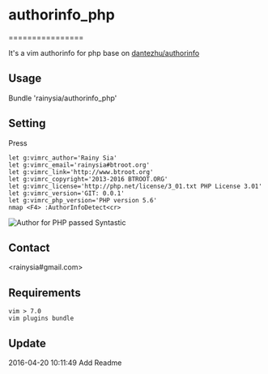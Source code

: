 # authorinfo_php
================

It's a vim authorinfo for php base on [dantezhu/authorinfo](https://github.com/dantezhu/authorinfo)

Usage
------------------------------
Bundle 'rainysia/authorinfo_php'

Setting
------------------------------
Press <F4>
```
let g:vimrc_author='Rainy Sia'
let g:vimrc_email='rainysia#btroot.org'
let g:vimrc_link='http://www.btroot.org'
let g:vimrc_copyright='2013-2016 BTROOT.ORG' 
let g:vimrc_license='http://php.net/license/3_01.txt PHP License 3.01'
let g:vimrc_version='GIT: 0.0.1'
let g:vimrc_php_version='PHP version 5.6'
nmap <F4> :AuthorInfoDetect<cr>
```
![Author for PHP passed Syntastic](https://cloud.githubusercontent.com/assets/1259324/14662145/fbca72d4-06e5-11e6-9ded-230bbe6ea4c8.png)

Contact
----------------------------------------
<rainysia#gmail.com>


Requirements
----------------------------------------

    vim > 7.0
    vim plugins bundle


Update
----------------------------------------
2016-04-20 10:11:49 Add Readme<br />
